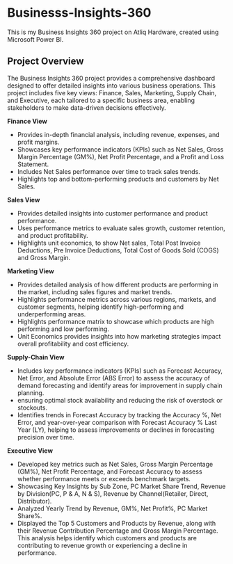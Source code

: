 # Businesss-Insights-360
This is my Business Insights 360 project on Atliq Hardware, created using Microsoft Power BI.

## Project Overview
The Business Insights 360 project provides a comprehensive dashboard designed to offer detailed insights into various business operations. This project includes five key views: Finance, Sales, Marketing, Supply Chain, and Executive, each tailored to a specific business area, enabling stakeholders to make data-driven decisions effectively.

**Finance View**
+ Provides in-depth financial analysis, including revenue, expenses, and profit margins.
+ Showcases key performance indicators (KPIs) such as Net Sales, Gross Margin Percentage (GM%), Net Profit Percentage, and a Profit and Loss Statement.
+ Includes Net Sales performance over time to track sales trends.
+ Highlights top and bottom-performing products and customers by Net Sales.

**Sales View**
+ Provides detailed insights into customer performance and product performance.
+ Uses performance metrics to evaluate sales growth, customer retention, and product profitability.
+ Highlights unit economics, to show Net sales, Total Post Invoice Deductions, Pre Invoice Deductions, Total Cost of Goods Sold (COGS) and Gross Margin.

**Marketing View**
+ Provides detailed analysis of how different products are performing in the market, including sales figures and market trends.
+ Highlights performance metrics across various regions, markets, and customer segments, helping identify high-performing and underperforming areas.
+ Highlights performance matrix to showcase which products are high performing and low performing.
+ Unit Economics provides insights into how marketing strategies impact overall profitability and cost efficiency.

**Supply-Chain View**
+ Includes key performance indicators (KPIs) such as Forecast Accuracy, Net Error, and Absolute Error (ABS Error) to assess the accuracy of demand forecasting and identify areas for improvement in supply chain planning.
+ ensuring optimal stock availability and reducing the risk of overstock or stockouts.
+ Identifies trends in Forecast Accuracy by tracking the Accuracy %, Net Error, and year-over-year comparison with Forecast Accuracy % Last Year (LY), helping to assess improvements or declines in forecasting precision over time.

**Executive View**
+ Developed key metrics such as Net Sales, Gross Margin Percentage (GM%), Net Profit Percentage, and Forecast Accuracy to assess whether performance meets or exceeds benchmark targets.
+ Showcasing Key Insights by Sub Zone, PC Market Share Trend, Revenue by Division(PC, P & A, N & S), Revenue by Channel(Retailer, Direct, Distributor).
+ Analyzed Yearly Trend by Revenue, GM%, Net Profit%, PC Market Share%.
+ Displayed the Top 5 Customers and Products by Revenue, along with their Revenue Contribution Percentage and Gross Margin Percentage. This analysis helps identify which customers and products are contributing to revenue growth or experiencing a decline in performance.

